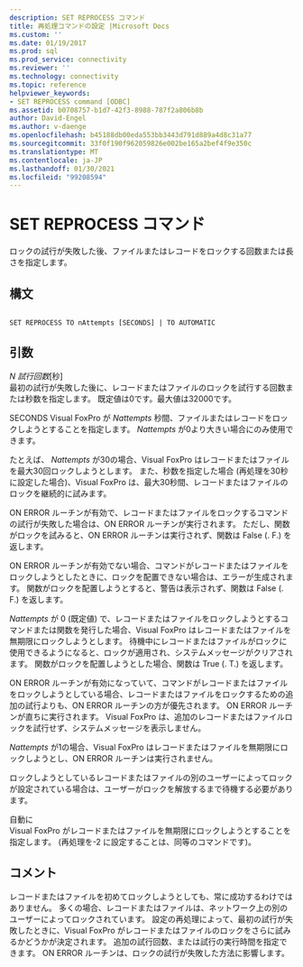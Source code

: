 ```yaml
---
description: SET REPROCESS コマンド
title: 再処理コマンドの設定 |Microsoft Docs
ms.custom: ''
ms.date: 01/19/2017
ms.prod: sql
ms.prod_service: connectivity
ms.reviewer: ''
ms.technology: connectivity
ms.topic: reference
helpviewer_keywords:
- SET REPROCESS command [ODBC]
ms.assetid: b0708757-b1d7-42f3-8988-787f2a806b8b
author: David-Engel
ms.author: v-daenge
ms.openlocfilehash: b45188db00eda553bb3443d791d889a4d8c31a77
ms.sourcegitcommit: 33f0f190f962059826e002be165a2bef4f9e350c
ms.translationtype: MT
ms.contentlocale: ja-JP
ms.lasthandoff: 01/30/2021
ms.locfileid: "99208594"
---
```

# <a name="set-reprocess-command"></a>SET REPROCESS コマンド
ロックの試行が失敗した後、ファイルまたはレコードをロックする回数または長さを指定します。  
  
## <a name="syntax"></a>構文  
  
```  
  
SET REPROCESS TO nAttempts [SECONDS] | TO AUTOMATIC  
```  
  
## <a name="arguments"></a>引数  
 *N 試行回数*[秒]  
 最初の試行が失敗した後に、レコードまたはファイルのロックを試行する回数または秒数を指定します。 既定値は0です。最大値は32000です。  
  
 SECONDS Visual FoxPro が *Nattempts* 秒間、ファイルまたはレコードをロックしようとすることを指定します。 *Nattempts* が0より大きい場合にのみ使用できます。  
  
 たとえば、 *Nattempts* が30の場合、Visual FoxPro はレコードまたはファイルを最大30回ロックしようとします。 また、秒数を指定した場合 (再処理を30秒に設定した場合)、Visual FoxPro は、最大30秒間、レコードまたはファイルのロックを継続的に試みます。  
  
 ON ERROR ルーチンが有効で、レコードまたはファイルをロックするコマンドの試行が失敗した場合は、ON ERROR ルーチンが実行されます。 ただし、関数がロックを試みると、ON ERROR ルーチンは実行されず、関数は False (. F.) を返します。  
  
 ON ERROR ルーチンが有効でない場合、コマンドがレコードまたはファイルをロックしようとしたときに、ロックを配置できない場合は、エラーが生成されます。 関数がロックを配置しようとすると、警告は表示されず、関数は False (. F.) を返します。  
  
 *Nattempts* が 0 (既定値) で、レコードまたはファイルをロックしようとするコマンドまたは関数を発行した場合、Visual FoxPro はレコードまたはファイルを無期限にロックしようとします。 待機中にレコードまたはファイルがロックに使用できるようになると、ロックが適用され、システムメッセージがクリアされます。 関数がロックを配置しようとした場合、関数は True (. T.) を返します。  
  
 ON ERROR ルーチンが有効になっていて、コマンドがレコードまたはファイルをロックしようとしている場合、レコードまたはファイルをロックするための追加の試行よりも、ON ERROR ルーチンの方が優先されます。 ON ERROR ルーチンが直ちに実行されます。 Visual FoxPro は、追加のレコードまたはファイルロックを試行せず、システムメッセージを表示しません。  
  
 *Nattempts* が1の場合、Visual FoxPro はレコードまたはファイルを無期限にロックしようとし、ON ERROR ルーチンは実行されません。  
  
 ロックしようとしているレコードまたはファイルの別のユーザーによってロックが設定されている場合は、ユーザーがロックを解放するまで待機する必要があります。  
  
 自動に  
 Visual FoxPro がレコードまたはファイルを無期限にロックしようとすることを指定します。 (再処理を-2 に設定することは、同等のコマンドです)。  
  
## <a name="remarks"></a>コメント  
 レコードまたはファイルを初めてロックしようとしても、常に成功するわけではありません。 多くの場合、レコードまたはファイルは、ネットワーク上の別のユーザーによってロックされています。 設定の再処理によって、最初の試行が失敗したときに、Visual FoxPro がレコードまたはファイルのロックをさらに試みるかどうかが決定されます。 追加の試行回数、または試行の実行時間を指定できます。 ON ERROR ルーチンは、ロックの試行が失敗した方法に影響します。
